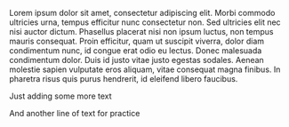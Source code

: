 Lorem ipsum dolor sit amet, consectetur adipiscing elit. Morbi commodo ultricies urna, tempus efficitur nunc consectetur non. Sed ultricies elit nec nisi auctor dictum. Phasellus placerat nisi non ipsum luctus, non tempus mauris consequat. Proin efficitur, quam ut suscipit viverra, dolor diam condimentum nunc, id congue erat odio eu lectus. Donec malesuada condimentum dolor. Duis id justo vitae justo egestas sodales. Aenean molestie sapien vulputate eros aliquam, vitae consequat magna finibus. In pharetra risus quis purus hendrerit, id eleifend libero faucibus.

Just adding some more text

And another line of text for practice